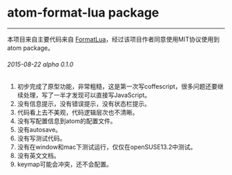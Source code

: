 # atom-format-lua package
---
本项目来自主要代码来自 [FormatLua](https://github.com/denglf/FormatLua)，经过该项目作者同意使用MIT协议使用到atom package。

###### 2015-08-22 alpha 0.1.0
1. 初步完成了原型功能，非常粗糙，这是第一次写coffescript，很多问题还要继续处理，写了一半才发现可以直接写JavaScript。
1. 没有信息提示，没有错误提示，没有状态栏提示。
1. 代码看上去不美观，代码逻辑层次也不清晰。
1. 没有写配置信息到atom的配置文件。
1. 没有autosave。
1. 没有写测试代码。
1. 没有在window和mac下测试运行，仅仅在openSUSE13.2中测试。
1. 没有英文文档。
1. keymap可能会冲突，还不会配置。

